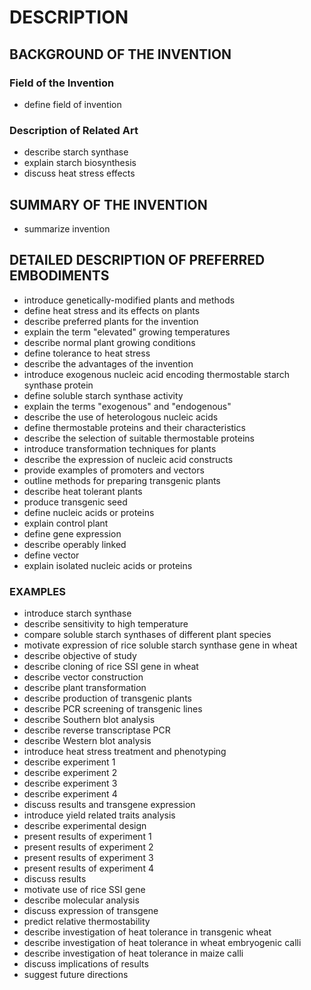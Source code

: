 # DESCRIPTION

## BACKGROUND OF THE INVENTION

### Field of the Invention

- define field of invention

### Description of Related Art

- describe starch synthase
- explain starch biosynthesis
- discuss heat stress effects

## SUMMARY OF THE INVENTION

- summarize invention

## DETAILED DESCRIPTION OF PREFERRED EMBODIMENTS

- introduce genetically-modified plants and methods
- define heat stress and its effects on plants
- describe preferred plants for the invention
- explain the term "elevated" growing temperatures
- describe normal plant growing conditions
- define tolerance to heat stress
- describe the advantages of the invention
- introduce exogenous nucleic acid encoding thermostable starch synthase protein
- define soluble starch synthase activity
- explain the terms "exogenous" and "endogenous"
- describe the use of heterologous nucleic acids
- define thermostable proteins and their characteristics
- describe the selection of suitable thermostable proteins
- introduce transformation techniques for plants
- describe the expression of nucleic acid constructs
- provide examples of promoters and vectors
- outline methods for preparing transgenic plants
- describe heat tolerant plants
- produce transgenic seed
- define nucleic acids or proteins
- explain control plant
- define gene expression
- describe operably linked
- define vector
- explain isolated nucleic acids or proteins

### EXAMPLES

- introduce starch synthase
- describe sensitivity to high temperature
- compare soluble starch synthases of different plant species
- motivate expression of rice soluble starch synthase gene in wheat
- describe objective of study
- describe cloning of rice SSI gene in wheat
- describe vector construction
- describe plant transformation
- describe production of transgenic plants
- describe PCR screening of transgenic lines
- describe Southern blot analysis
- describe reverse transcriptase PCR
- describe Western blot analysis
- introduce heat stress treatment and phenotyping
- describe experiment 1
- describe experiment 2
- describe experiment 3
- describe experiment 4
- discuss results and transgene expression
- introduce yield related traits analysis
- describe experimental design
- present results of experiment 1
- present results of experiment 2
- present results of experiment 3
- present results of experiment 4
- discuss results
- motivate use of rice SSI gene
- describe molecular analysis
- discuss expression of transgene
- predict relative thermostability
- describe investigation of heat tolerance in transgenic wheat
- describe investigation of heat tolerance in wheat embryogenic calli
- describe investigation of heat tolerance in maize calli
- discuss implications of results
- suggest future directions

